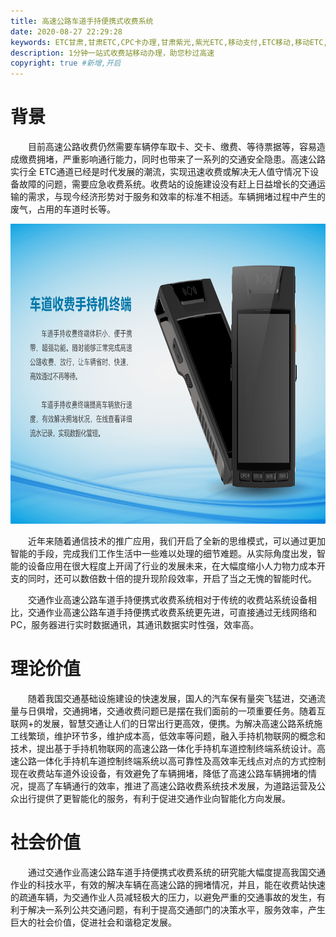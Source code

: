 ```yaml
---
title: 高速公路车道手持便携式收费系统
date: 2020-08-27 22:29:28
keywords: ETC甘肃,甘肃ETC,CPC卡办理,甘肃紫光,紫光ETC,移动支付,ETC移动,移动ETC,ETC办理，ETC手持终端,甘肃ETC办理,甘肃ETC发行,移动发行终端,手持便携式收费系统
description: 1分钟一站式收费站移动办理，助您秒过高速
copyright: true #新增,开启
---
```


# 背景
&emsp;&emsp;目前高速公路收费仍然需要车辆停车取卡、交卡、缴费、等待票据等，容易造成缴费拥堵，严重影响通行能力，同时也带来了一系列的交通安全隐患。高速公路实行全 ETC通道已经是时代发展的潮流，实现迅速收费或解决无人值守情况下设备故障的问题，需要应急收费系统。收费站的设施建设没有赶上日益增长的交通运输的需求，与现今经济形势对于服务和效率的标准不相适。车辆拥堵过程中产生的废气，占用的车道时长等。

<img src="/pub-images/lane-1.jpg" width="100%" height="480px" alt=""/>

&emsp;&emsp;近年来随着通信技术的推广应用，我们开启了全新的思维模式，可以通过更加智能的手段，完成我们工作生活中一些难以处理的细节难题。从实际角度出发，智能的设备应用在很大程度上开阔了行业的发展未来，在大幅度缩小人力物力成本开支的同时，还可以数倍数十倍的提升现阶段效率，开启了当之无愧的智能时代。

&emsp;&emsp;交通作业高速公路车道手持便携式收费系统相对于传统的收费站系统设备相比，交通作业高速公路车道手持便携式收费系统更先进，可直接通过无线网络和PC，服务器进行实时数据通讯，其通讯数据实时性强，效率高。
# 理论价值
&emsp;&emsp;随着我国交通基础设施建设的快速发展，国人的汽车保有量突飞猛进，交通流量与日俱增，交通拥堵，交通收费问题已是摆在我们面前的一项重要任务。随着互联网+的发展，智慧交通让人们的日常出行更高效，便携。为解决高速公路系统施工线繁琐，维护环节多，维护成本高，低效率等问题，融入手持机物联网的概念和技术，提出基于手持机物联网的高速公路一体化手持机车道控制终端系统设计。高速公路一体化手持机车道控制终端系统以高可靠性及高效率无线点对点的方式控制现在收费站车道外设设备，有效避免了车辆拥堵，降低了高速公路车辆拥堵的情况，提高了车辆通行的效率，推进了高速公路收费系统技术发展，为道路运营及公众出行提供了更智能化的服务，有利于促进交通作业向智能化方向发展。

# 社会价值
&emsp;&emsp;通过交通作业高速公路车道手持便携式收费系统的研究能大幅度提高我国交通作业的科技水平，有效的解决车辆在高速公路的拥堵情况，并且，能在收费站快速的疏通车辆，为交通作业人员减轻极大的压力，以避免严重的交通事故的发生，有利于解决一系列公共交通问题，有利于提高交通部门的决策水平，服务效率，产生巨大的社会价值，促进社会和谐稳定发展。
            

